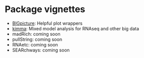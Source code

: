 # Package vignettes

- [BIGpicture](https://bigslu.github.io/vignettes/BIGpicture_vignette.html): Helpful plot wrappers
- [kimma](https://bigslu.github.io/vignettes/kimma_vignette.html): Mixed model analysis for RNAseq and other big data
- madRich: coming soon
- pullString: coming soon
- RNAetc: coming soon
- SEARchways: coming soon
